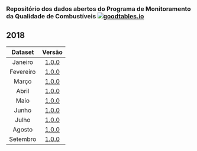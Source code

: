 ### Repositório dos dados abertos do Programa de Monitoramento da Qualidade de Combustíveis [![goodtables.io](https://goodtables.io/badge/github/anp-qualidade/dados-abertos-pmqc.svg)](https://goodtables.io/github/anp-qualidade/dados-abertos-pmqc)

## 2018

|  Dataset  |                            Versão                            |
| :-------: | :----------------------------------------------------------: |
|  Janeiro  | [1.0.0](https://github.com/anp-qualidade/dados-abertos-pmqc/blob/master/data/1.0.0/100_PMQC_01_2018.csv) |
| Fevereiro | [1.0.0](https://github.com/anp-qualidade/dados-abertos-pmqc/blob/master/data/1.0.0/100_PMQC_02_2018.csv) |
|   Março   | [1.0.0](https://github.com/anp-qualidade/dados-abertos-pmqc/blob/master/data/1.0.0/100_PMQC_03_2018.csv) |
|   Abril   | [1.0.0](https://github.com/anp-qualidade/dados-abertos-pmqc/blob/master/data/1.0.0/100_PMQC_04_2018.csv) |
|   Maio    | [1.0.0](https://github.com/anp-qualidade/dados-abertos-pmqc/blob/master/data/1.0.0/100_PMQC_05_2018.csv) |
|   Junho   | [1.0.0](https://github.com/anp-qualidade/dados-abertos-pmqc/blob/master/data/1.0.0/100_PMQC_06_2018.csv) |
|   Julho   | [1.0.0](https://github.com/anp-qualidade/dados-abertos-pmqc/blob/master/data/1.0.0/100_PMQC_07_2018.csv) |
|  Agosto   | [1.0.0](https://github.com/anp-qualidade/dados-abertos-pmqc/blob/master/data/1.0.0/100_PMQC_08_2018.csv) |
| Setembro  | [1.0.0](https://github.com/anp-qualidade/dados-abertos-pmqc/blob/master/data/1.0.0/100_PMQC_09_2018.csv) |

